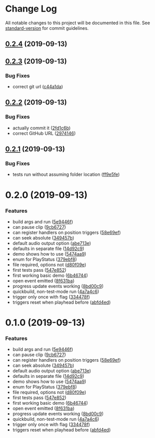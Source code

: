 # Change Log

All notable changes to this project will be documented in this file. See [standard-version](https://github.com/conventional-changelog/standard-version) for commit guidelines.

<a name="0.2.4"></a>

## [0.2.4](https://github.com/RandomStudio/omxconductor/compare/v0.2.3...v0.2.4) (2019-09-13)

<a name="0.2.3"></a>

## [0.2.3](https://github.com/RandomStudio/omxconductor/compare/v0.2.2...v0.2.3) (2019-09-13)

### Bug Fixes

- correct git url ([c44a1da](https://github.com/RandomStudio/omxconductor/commit/c44a1da))

<a name="0.2.2"></a>

## [0.2.2](https://github.com/RandomStudio/osc-simulator/compare/v0.2.1...v0.2.2) (2019-09-13)

### Bug Fixes

- actually commit it ([2fd1c6b](https://github.com/RandomStudio/osc-simulator/commit/2fd1c6b))
- correct GitHub URL ([2974146](https://github.com/RandomStudio/osc-simulator/commit/2974146))

<a name="0.2.1"></a>

## [0.2.1](https://github.com/anselanza/omx-conductor/compare/v0.2.0...v0.2.1) (2019-09-13)

### Bug Fixes

- tests run without assuming folder location ([ff9e5fe](https://github.com/anselanza/omx-conductor/commit/ff9e5fe))

<a name="0.2.0"></a>

# 0.2.0 (2019-09-13)

### Features

- build args and run ([5e9446f](https://github.com/anselanza/omx-conductor/commit/5e9446f))
- can pause clip ([9cb6727](https://github.com/anselanza/omx-conductor/commit/9cb6727))
- can register handlers on position triggers ([58e69ef](https://github.com/anselanza/omx-conductor/commit/58e69ef))
- can seek absolute ([349457b](https://github.com/anselanza/omx-conductor/commit/349457b))
- default audio output option ([abe713e](https://github.com/anselanza/omx-conductor/commit/abe713e))
- defaults in separate file ([14d92c9](https://github.com/anselanza/omx-conductor/commit/14d92c9))
- demo shows how to use ([5474aa9](https://github.com/anselanza/omx-conductor/commit/5474aa9))
- enum for PlayStatus ([379ebf8](https://github.com/anselanza/omx-conductor/commit/379ebf8))
- file required, options not ([d80f09e](https://github.com/anselanza/omx-conductor/commit/d80f09e))
- first tests pass ([547e852](https://github.com/anselanza/omx-conductor/commit/547e852))
- first working basic demo ([6b46744](https://github.com/anselanza/omx-conductor/commit/6b46744))
- open event emitted ([8f631ba](https://github.com/anselanza/omx-conductor/commit/8f631ba))
- progress update events working ([8bd00c9](https://github.com/anselanza/omx-conductor/commit/8bd00c9))
- quickbuild, non-test-mode run ([4a7a4c6](https://github.com/anselanza/omx-conductor/commit/4a7a4c6))
- trigger only once with flag ([334478f](https://github.com/anselanza/omx-conductor/commit/334478f))
- triggers reset when playhead before ([abfd4ed](https://github.com/anselanza/omx-conductor/commit/abfd4ed))

<a name="0.1.0"></a>

# 0.1.0 (2019-09-13)

### Features

- build args and run ([5e9446f](https://github.com/anselanza/omx-conductor/commit/5e9446f))
- can pause clip ([9cb6727](https://github.com/anselanza/omx-conductor/commit/9cb6727))
- can register handlers on position triggers ([58e69ef](https://github.com/anselanza/omx-conductor/commit/58e69ef))
- can seek absolute ([349457b](https://github.com/anselanza/omx-conductor/commit/349457b))
- default audio output option ([abe713e](https://github.com/anselanza/omx-conductor/commit/abe713e))
- defaults in separate file ([14d92c9](https://github.com/anselanza/omx-conductor/commit/14d92c9))
- demo shows how to use ([5474aa9](https://github.com/anselanza/omx-conductor/commit/5474aa9))
- enum for PlayStatus ([379ebf8](https://github.com/anselanza/omx-conductor/commit/379ebf8))
- file required, options not ([d80f09e](https://github.com/anselanza/omx-conductor/commit/d80f09e))
- first tests pass ([547e852](https://github.com/anselanza/omx-conductor/commit/547e852))
- first working basic demo ([6b46744](https://github.com/anselanza/omx-conductor/commit/6b46744))
- open event emitted ([8f631ba](https://github.com/anselanza/omx-conductor/commit/8f631ba))
- progress update events working ([8bd00c9](https://github.com/anselanza/omx-conductor/commit/8bd00c9))
- quickbuild, non-test-mode run ([4a7a4c6](https://github.com/anselanza/omx-conductor/commit/4a7a4c6))
- trigger only once with flag ([334478f](https://github.com/anselanza/omx-conductor/commit/334478f))
- triggers reset when playhead before ([abfd4ed](https://github.com/anselanza/omx-conductor/commit/abfd4ed))
